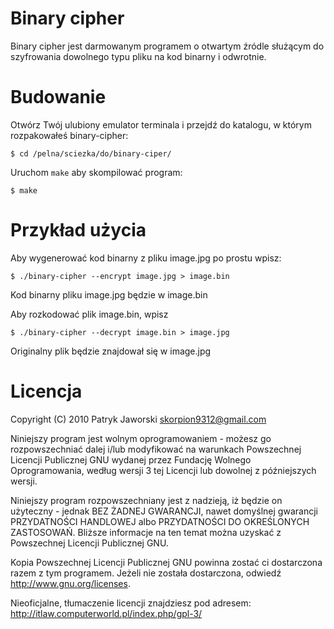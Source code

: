 Binary cipher
=============

Binary cipher jest darmowanym programem o otwartym źródle służącym do szyfrowania dowolnego typu pliku na kod binarny i odwrotnie.

Budowanie
=========

Otwórz Twój ulubiony emulator terminala i przejdź do katalogu, w którym rozpakowałeś binary-cipher:

`$ cd /pelna/sciezka/do/binary-ciper/`

Uruchom `make` aby skompilować program:

`$ make`

Przykład użycia
===============

Aby wygenerować kod binarny z pliku image.jpg po prostu wpisz:

`$ ./binary-cipher --encrypt image.jpg > image.bin`

Kod binarny pliku image.jpg będzie w image.bin

Aby rozkodować plik image.bin, wpisz

`$ ./binary-cipher --decrypt image.bin > image.jpg`

Originalny plik będzie znajdował się w image.jpg

Licencja
========

Copyright (C) 2010 Patryk Jaworski <skorpion9312@gmail.com>

Niniejszy program jest wolnym oprogramowaniem - możesz go rozpowszechniać dalej
i/lub modyfikować na warunkach Powszechnej Licencji Publicznej GNU wydanej przez
Fundację Wolnego Oprogramowania, według wersji 3 tej Licencji lub dowolnej
z późniejszych wersji.

Niniejszy program rozpowszechniany jest z nadzieją, iż będzie on użyteczny - jednak
BEZ ŻADNEJ GWARANCJI, nawet domyślnej gwarancji PRZYDATNOŚCI HANDLOWEJ
albo PRZYDATNOŚCI DO OKREŚLONYCH ZASTOSOWAŃ. Bliższe informacje na ten temat
można uzyskać z Powszechnej Licencji Publicznej GNU.

Kopia Powszechnej Licencji Publicznej GNU powinna zostać ci dostarczona razem
z tym programem. Jeżeli nie została dostarczona, odwiedź http://www.gnu.org/licenses.

Nieoficjalne, tłumaczenie licencji znajdziesz pod adresem: http://itlaw.computerworld.pl/index.php/gpl-3/
